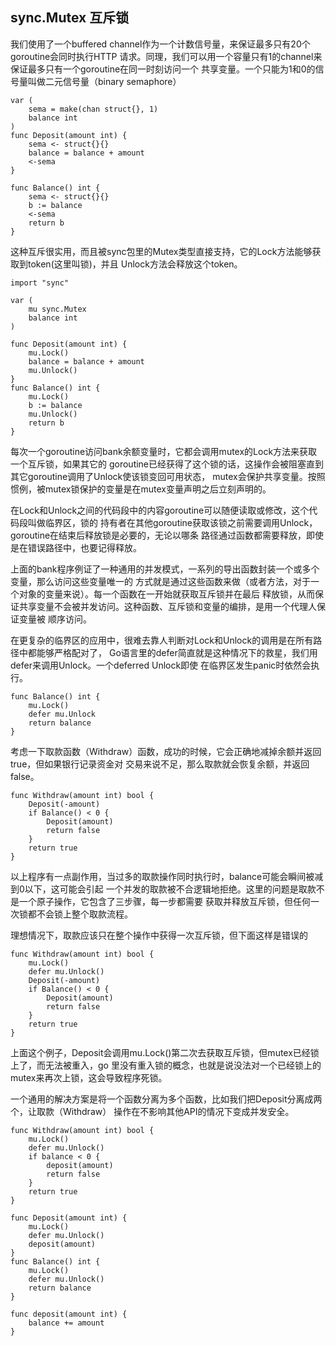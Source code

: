 

## sync.Mutex 互斥锁

我们使用了一个buffered channel作为一个计数信号量，来保证最多只有20个goroutine会同时执行HTTP
请求。同理，我们可以用一个容量只有1的channel来保证最多只有一个goroutine在同一时刻访问一个
共享变量。一个只能为1和0的信号量叫做二元信号量（binary semaphore）

```
var (
    sema = make(chan struct{}, 1)
    balance int
)
func Deposit(amount int) {
    sema <- struct{}{}
    balance = balance + amount
    <-sema
}

func Balance() int {
    sema <- struct{}{}
    b := balance
    <-sema
    return b
}
```
这种互斥很实用，而且被sync包里的Mutex类型直接支持，它的Lock方法能够获取到token(这里叫锁)，并且
Unlock方法会释放这个token。

```
import "sync"

var (
    mu sync.Mutex
    balance int
)

func Deposit(amount int) {
    mu.Lock()
    balance = balance + amount
    mu.Unlock()
}
func Balance() int {
    mu.Lock()
    b := balance
    mu.Unlock()
    return b
}
```
每次一个goroutine访问bank余额变量时，它都会调用mutex的Lock方法来获取一个互斥锁，如果其它的
goroutine已经获得了这个锁的话，这操作会被阻塞直到其它goroutine调用了Unlock使该锁变回可用状态，
mutex会保护共享变量。按照惯例，被mutex锁保护的变量是在mutex变量声明之后立刻声明的。

在Lock和Unlock之间的代码段中的内容goroutine可以随便读取或修改，这个代码段叫做临界区，锁的
持有者在其他goroutine获取该锁之前需要调用Unlock，goroutine在结束后释放锁是必要的，无论以哪条
路径通过函数都需要释放，即使是在错误路径中，也要记得释放。

上面的bank程序例证了一种通用的并发模式，一系列的导出函数封装一个或多个变量，那么访问这些变量唯一的
方式就是通过这些函数来做（或者方法，对于一个对象的变量来说）。每一个函数在一开始就获取互斥锁并在最后
释放锁，从而保证共享变量不会被并发访问。这种函数、互斥锁和变量的编排，是用一个代理人保证变量被
顺序访问。

在更复杂的临界区的应用中，很难去靠人判断对Lock和Unlock的调用是在所有路径中都能够严格配对了，
Go语言里的defer简直就是这种情况下的救星，我们用defer来调用Unlock。一个deferred Unlock即使
在临界区发生panic时依然会执行。
```
func Balance() int {
    mu.Lock()
    defer mu.Unlock
    return balance
}
```

考虑一下取款函数（Withdraw）函数，成功的时候，它会正确地减掉余额并返回true，但如果银行记录资金对
交易来说不足，那么取款就会恢复余额，并返回false。
```
func Withdraw(amount int) bool {
    Deposit(-amount)
    if Balance() < 0 {
        Deposit(amount)
        return false
    }
    return true
}
```
以上程序有一点副作用，当过多的取款操作同时执行时，balance可能会瞬间被减到0以下，这可能会引起
一个并发的取款被不合逻辑地拒绝。这里的问题是取款不是一个原子操作，它包含了三步骤，每一步都需要
获取并释放互斥锁，但任何一次锁都不会锁上整个取款流程。

理想情况下，取款应该只在整个操作中获得一次互斥锁，但下面这样是错误的
```
func Withdraw(amount int) bool {
    mu.Lock()
    defer mu.Unlock()
    Deposit(-amount)
    if Balance() < 0 {
        Deposit(amount)
        return false
    }
    return true
}
```
上面这个例子，Deposit会调用mu.Lock()第二次去获取互斥锁，但mutex已经锁上了，而无法被重入，go
里没有重入锁的概念，也就是说没法对一个已经锁上的mutex来再次上锁，这会导致程序死锁。

一个通用的解决方案是将一个函数分离为多个函数，比如我们把Deposit分离成两个，让取款（Withdraw）
操作在不影响其他API的情况下变成并发安全。
```
func Withdraw(amount int) bool {
    mu.Lock()
    defer mu.Unlock()
    if balance < 0 {
        deposit(amount)
        return false
    }
    return true
}

func Deposit(amount int) {
    mu.Lock()
    defer mu.Unlock()
    deposit(amount)
}
func Balance() int {
    mu.Lock()
    defer mu.Unlock()
    return balance
}

func deposit(amount int) {
    balance += amount
}
```














